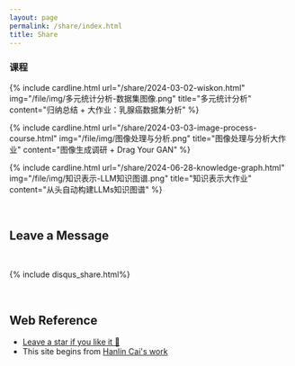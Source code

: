 ```yaml
---
layout: page
permalink: /share/index.html
title: Share
---
```



### 课程

<!-- {% include card.html title="多元统计分析" content="归纳总结 + 大作业：威斯康辛州乳腺癌数据集分析" url="/share/2024-03-02-wiskon.html" %}

{% include card.html title="图像处理与分析大作业" content="图像处理与分析调研报告" url="/share/2024-03-03-image-process-course.html" %}

{% include card.html title="知识表示project" content="LLMs知识图谱" url="/share/2024-06-28-knowledge-graph.html" %} -->

{% include cardline.html url="/share/2024-03-02-wiskon.html" img="/file/img/多元统计分析-数据集图像.png" title="多元统计分析" content="归纳总结 + 大作业：乳腺癌数据集分析" %}

{% include cardline.html url="/share/2024-03-03-image-process-course.html" img="/file/img/图像处理与分析.png" title="图像处理与分析大作业" content="图像生成调研 + Drag Your GAN" %}

{% include cardline.html url="/share/2024-06-28-knowledge-graph.html" img="/file/img/知识表示-LLM知识图谱.png" title="知识表示大作业" content="从头自动构建LLMs知识图谱" %}



<br>

## Leave a Message

<br>

{% include disqus_share.html%} 

<br>

## Web Reference

- [Leave a star if you like it 🥰](https://github.com/SirryChen/SirryChen.github.io) 
- This site begins from [Hanlin Cai's work](https://github.com/GuangLun2000/GuangLun2000.github.io)
